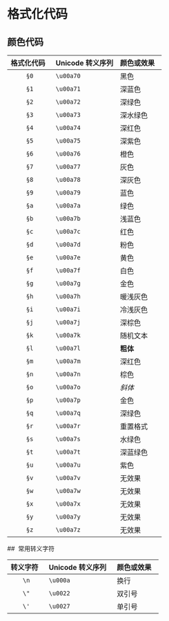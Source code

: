 # 格式化代码

## 颜色代码

| 格式化代码   | Unicode 转义序列 | 颜色或效果   |
| :----------: | ---------------- | ------------ |
|     `§0`     | `\u00a70`        | 黑色         |
|     `§1`     | `\u00a71`        | 深蓝色       |
|     `§2`     | `\u00a72`        | 深绿色       |
|     `§3`     | `\u00a73`        | 深水绿色     |
|     `§4`     | `\u00a74`        | 深红色       |
|     `§5`     | `\u00a75`        | 深紫色       |
|     `§6`     | `\u00a76`        | 橙色         |
|     `§7`     | `\u00a77`        | 灰色         |
|     `§8`     | `\u00a78`        | 深灰色       |
|     `§9`     | `\u00a79`        | 蓝色         |
|     `§a`     | `\u00a7a`        | 绿色         |
|     `§b`     | `\u00a7b`        | 浅蓝色       |
|     `§c`     | `\u00a7c`        | 红色         |
|     `§d`     | `\u00a7d`        | 粉色         |
|     `§e`     | `\u00a7e`        | 黄色         |
|     `§f`     | `\u00a7f`        | 白色         |
|     `§g`     | `\u00a7g`        | 金色         |
|     `§h`     | `\u00a7h`        | 暖浅灰色     |
|     `§i`     | `\u00a7i`        | 冷浅灰色     |
|     `§j`     | `\u00a7j`        | 深棕色       |
|     `§k`     | `\u00a7k`        | 随机文本     |
|     `§l`     | `\u00a7l`        | **粗体**     |
|     `§m`     | `\u00a7m`        | 深红色       |
|     `§n`     | `\u00a7n`        | 棕色         |
|     `§o`     | `\u00a7o`        | _斜体_       |
|     `§p`     | `\u00a7p`        | 金色         |
|     `§q`     | `\u00a7q`        | 深绿色       |
|     `§r`     | `\u00a7r`        | 重置格式     |
|     `§s`     | `\u00a7s`        | 水绿色       |
|     `§t`     | `\u00a7t`        | 深蓝绿色     |
|     `§u`     | `\u00a7u`        | 紫色         |
|     `§v`     | `\u00a7v`        | 无效果       |
|     `§w`     | `\u00a7w`        | 无效果       |
|     `§x`     | `\u00a7x`        | 无效果       |
|     `§y`     | `\u00a7y`        | 无效果       |
|     `§z`     | `\u00a7z`        | 无效果       |

##  常用转义字符

| 转义字符   | Unicode 转义序列   | 颜色或效果   |
| :--------: | ------------------ | ------------ |
|    `\n`    | `\u000a`           | 换行         |
|    `\"`    | `\u0022`           | 双引号       |
|    `\'`    | `\u0027`           | 单引号       |
